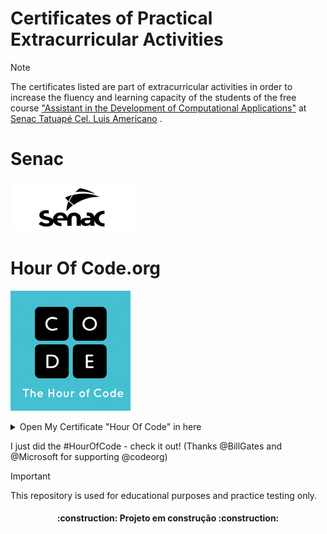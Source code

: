 # Certificates of Practical Extracurricular Activities

> [!NOTE]
> The certificates listed are part of extracurricular activities in order to increase the fluency and learning capacity of the students of the free course ["Assistant in the Development of Computational Applications"](https://www.sp.senac.br/cursos-livres/curso-de-assistente-de-desenvolvimento-de-aplicativos-computacionais) at [Senac Tatuapé Cel. Luis Americano](https://www.sp.senac.br/senac-tatuape-cel-luis-americano) .

# Senac
![imagesenac](https://github.com/diegoppz/senacJS/blob/main/wasArchivementCertifications/othersArchivementsAndImages/snclogominiaturesblkp04.png?raw=true)


# Hour Of Code.org

![imagecode](https://github.com/diegoppz/senacJS/blob/main/wasArchivementCertifications/othersArchivementsAndImages/hoclogoblk02.png)

<details>
  <summary>Open My Certificate "Hour Of Code" in here</summary>

<p align="center">
  <img src="https://github.com/diegoppz/senacJS/blob/main/wasArchivementCertifications/badgesAndShields/wasCompleteHourOfCode-eyJuYW1lIjoiRGllZ28gVW1iZWxpbm8iLCJjb3Vyc2UiOiJob3Vyb2Zjb2RlIiwiZG9ub3IiOiJJbmZvc3lzIEZvdW5kYXRpb24gVVNBIn0%3D.jpg">
</p>

[Certificate Validator](https://studio.code.org/certificates/eyJuYW1lIjoiRGllZ28gVW1iZWxpbm8iLCJjb3Vyc2UiOiJob3Vyb2Zjb2RlIiwiZG9ub3IiOiJJbmZvc3lzIEZvdW5kYXRpb24gVVNBIn0) 

## (3) Write your first computer program "Classic Maze" 
>  [How to plan your Hour of Code](https://hourofcode.com/br/how-to)
>  [Curriculum](https://curriculum.code.org/pt-br/hoc/plugged/9/)
>  [Init project](https://studio.code.org/hoc/1)
>  [Continuous](https://studio.code.org/s/course2)

Learn the basic concepts of Computer Science with drag and drop programming. This is a game-like, self-directed tutorial starring video lectures by Bill Gates, Mark Zuckerberg, Angry Birds and Plants vs. Zombies. Learn repeat-loops, conditionals, and basic algorithms. Available in 37 languages.
[Program Content](https://studio.code.org/s/hourofcode/lessons/1)


| Primeiro cabeçalho | Segundo cabeçalho |
| — — — — — — — — — — | — — — — — — — — — — |
| Célula de conteúdo | Célula de conteúdo |
| Célula de conteúdo | Célula de conteúdo |



## (16) FlappyBird game
[FlappyBird Game Project](https://studio.code.org/c/2262938109)
Confira o jogo de Flappy que fiz. (Obrigado @microsoft por apoiar @codeorg) #FlappyCode

<p align="center">
  <img src="https://github.com/diegoppz/senacJS/blob/main/wasArchivementCertifications/badgesAndShields/wasFlappyBirdTestAnimation.gif">
</p>

[my certificate of conclude project](https://studio.code.org/congrats?i=_1_e6461769195c8429bd90735f7e2780ec&s=ZmxhcHB5)

### Others code learn

- [codeCademy](https://www.codecademy.com/learn/welcome-to-codecademy)
- [processing](https://processing.org/)
- [calculate](https://education.ti.com/en/activities/ti-codes)
- [CS50's Introduction to Computer Science](https://www.edx.org/learn/computer-science/harvard-university-cs50-s-introduction-to-computer-science)
- [beyond](https://hourofcode.com/br/beyond)

# Author
| [<img src="https://avatars.githubusercontent.com/u/54283429?v=4&size=64" width=115><br><sub>Diego Umbelino</sub>](https://github.com/diegoppz) |
| :---: |
<img src="https://img.shields.io/badge/JavaScript-323330?style=for-the-badge&logo=javascript&logoColor=F7DF1E" />
<img src="https://img.shields.io/badge/Node.js-43853D?style=for-the-badge&logo=node.js&logoColor=white" />
<img src="https://img.shields.io/badge/Markdown-000000?style=for-the-badge&logo=markdown&logoColor=white" />

![GitHub Org's stars](https://img.shields.io/github/stars/diegoppz?style=social)

</details>

  I just did the #HourOfCode - check it out! (Thanks @BillGates and @Microsoft for supporting @codeorg) 

> [!IMPORTANT]
> This repository is used for educational purposes and practice testing only.

<h4 align="center">    
 :construction:  Projeto em construção  :construction:
</h4>
